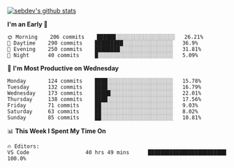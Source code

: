 [![sebdev's github stats](https://github-readme-stats.vercel.app/api?username=sebdeveloper6952&theme=vue-dark)](https://github.com/anuraghazra/github-readme-stats)
<!--START_SECTION:waka-->
**I'm an Early 🐤** 

```text
🌞 Morning    206 commits    ██████░░░░░░░░░░░░░░░░░░░   26.21% 
🌆 Daytime    290 commits    █████████░░░░░░░░░░░░░░░░   36.9% 
🌃 Evening    250 commits    ████████░░░░░░░░░░░░░░░░░   31.81% 
🌙 Night      40 commits     █░░░░░░░░░░░░░░░░░░░░░░░░   5.09%

```
📅 **I'm Most Productive on Wednesday** 

```text
Monday       124 commits    ████░░░░░░░░░░░░░░░░░░░░░   15.78% 
Tuesday      132 commits    ████░░░░░░░░░░░░░░░░░░░░░   16.79% 
Wednesday    173 commits    █████░░░░░░░░░░░░░░░░░░░░   22.01% 
Thursday     138 commits    ████░░░░░░░░░░░░░░░░░░░░░   17.56% 
Friday       71 commits     ██░░░░░░░░░░░░░░░░░░░░░░░   9.03% 
Saturday     63 commits     ██░░░░░░░░░░░░░░░░░░░░░░░   8.02% 
Sunday       85 commits     ██░░░░░░░░░░░░░░░░░░░░░░░   10.81%

```


📊 **This Week I Spent My Time On** 

```text
🔥 Editors: 
VS Code                  40 hrs 49 mins      █████████████████████████   100.0%

```


<!--END_SECTION:waka-->
